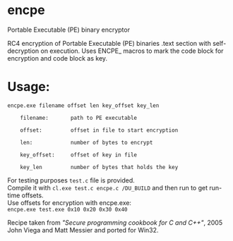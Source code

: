 # encpe
Portable Executable (PE) binary encryptor

RC4 encryption of Portable Executable (PE) binaries .text section with self-decryption on execution. Uses ENCPE_ macros to mark the code block for encryption and code block as key.

# Usage:

`encpe.exe filename offset len key_offset key_len`

        filename:       path to PE executable

        offset:         offset in file to start encryption
        
        len:            number of bytes to encrypt
        
        key_offset:     offset of key in file
        
        key_len         number of bytes that holds the key

For testing purposes `test.c` file is provided.  
Compile it with `cl.exe test.c encpe.c /DU_BUILD` and then run to get run-time offsets.  
Use offsets for encryption with encpe.exe:  
`encpe.exe test.exe 0x10 0x20 0x30 0x40`

Recipe taken from *"Secure programming cookbook for C and C++"*, 2005 John Viega and Matt Messier and ported for Win32.
